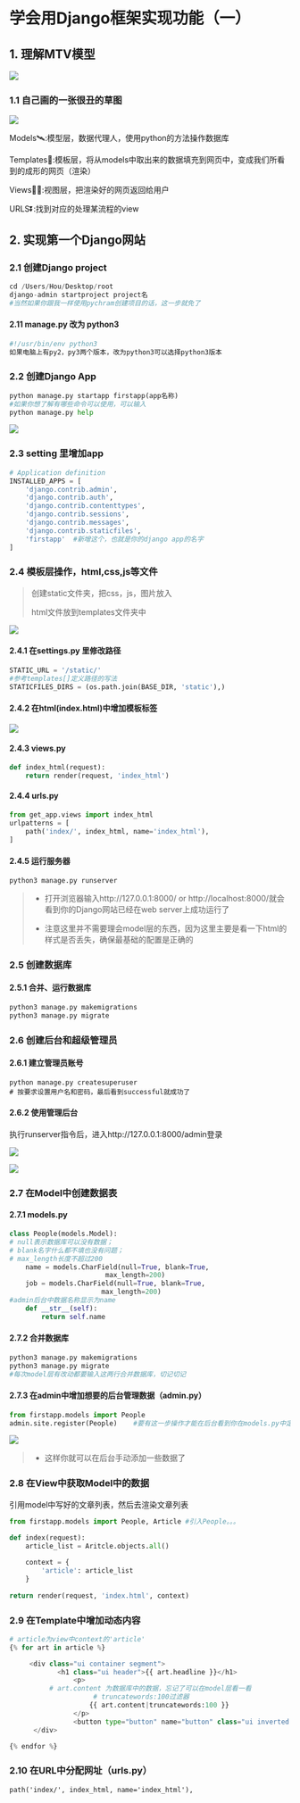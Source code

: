 # 学会用Django框架实现功能（一）

## 1. 理解MTV模型

![](https://ws1.sinaimg.cn/large/aeb740d8gy1g2aii2h461j20oa0j5111.jpg)

### 1.1 自己画的一张很丑的草图

![](https://ws1.sinaimg.cn/large/aeb740d8gy1g2aijegykhj20v20cs0st.jpg)

Models:artificial_satellite::模型层，数据代理人，使用python的方法操作数据库

Templates:athletic_shoe::模板层，将从models中取出来的数据填充到网页中，变成我们所看到的成形的网页（渲染）

Views:biking_woman::视图层，把渲染好的网页返回给用户

URLS:arrow_double_down::找到对应的处理某流程的view

## 2. 实现第一个Django网站

### 2.1 创建Django project

```python
cd /Users/Hou/Desktop/root
django-admin startproject project名  
#当然如果你跟我一样使用pychram创建项目的话，这一步就免了
```

#### 2.11 manage.py 改为 python3

```python
#!/usr/bin/env python3     
如果电脑上有py2，py3两个版本，改为python3可以选择python3版本
```

### 2.2 创建Django App

```python
python manage.py startapp firstapp(app名称)
#如果你想了解有哪些命令可以使用，可以输入
python manage.py help
```

![](https://ws1.sinaimg.cn/large/aeb740d8gy1g2an2e2kvnj209908zmym.jpg)

### 2.3 setting 里增加app

```python
# Application definition
INSTALLED_APPS = [
    'django.contrib.admin',
    'django.contrib.auth',
    'django.contrib.contenttypes',
    'django.contrib.sessions',
    'django.contrib.messages',
    'django.contrib.staticfiles',
    'firstapp'  #新增这个，也就是你的django app的名字
]
```

### 2.4 模板层操作，html,css,js等文件

> 创建static文件夹，把css，js，图片放入
>
> html文件放到templates文件夹中

![](https://ws1.sinaimg.cn/large/aeb740d8gy1g2an2wiv4lj20d506ign6.jpg)

#### 2.4.1 在settings.py 里修改路径

```python
STATIC_URL = '/static/'
#参考templates[]定义路径的写法
STATICFILES_DIRS = (os.path.join(BASE_DIR, 'static'),)
```

#### 2.4.2 在html(index.html)中增加模板标签

![](https://ws1.sinaimg.cn/large/aeb740d8gy1g2anz8o0tjj20lv05vt9b.jpg)

#### 2.4.3 views.py

```python
def index_html(request):
    return render(request, 'index_html')
```

#### 2.4.4 urls.py

```python
from get_app.views import index_html
urlpatterns = [
    path('index/', index_html, name='index_html'),
]
```

#### 2.4.5 运行服务器

```
python3 manage.py runserver
```

> * 打开浏览器输入http://127.0.0.1:8000/  or  http://localhost:8000/就会看到你的Django网站已经在web server上成功运行了
>
> * 注意这里并不需要理会model层的东西，因为这里主要是看一下html的样式是否丢失，确保最基础的配置是正确的



### 2.5 创建数据库

####  2.5.1 合并、运行数据库

```python
python3 manage.py makemigrations
python3 manage.py migrate
```

### 2.6 创建后台和超级管理员

#### 2.6.1 建立管理员账号

```
python manage.py createsuperuser
# 按要求设置用户名和密码，最后看到successful就成功了
```

#### 2.6.2 使用管理后台

执行runserver指令后，进入http://127.0.0.1:8000/admin登录

![](https://ws1.sinaimg.cn/large/aeb740d8gy1g2an3fwq18j20ht0c4aam.jpg)

![](https://ws1.sinaimg.cn/large/aeb740d8gy1g2an3r6my2j20ix0c5taj.jpg)

### 2.7 在Model中创建数据表

#### 2.7.1 models.py

```python
class People(models.Model):
# null表示数据库可以没有数据；
# blank名字什么都不填也没有问题；
# max_length长度不超过200
	name = models.CharField(null=True, blank=True, 
                        max_length=200)
	job = models.CharField(null=True, blank=True, 
                       max_length=200)
#admin后台中数据名称显示为name
	def __str__(self):
        return self.name
```

#### 2.7.2 合并数据库

```python
python3 manage.py makemigrations
python3 manage.py migrate
#每次model层有改动都要输入这两行合并数据库，切记切记
```

#### 2.7.3 在admin中增加想要的后台管理数据（admin.py）

```python
from firstapp.models import People
admin.site.register(People)    #要有这一步操作才能在后台看到你在models.py中定义的东西
```

![](https://ws1.sinaimg.cn/large/aeb740d8gy1g2an40jhrej20ix0c5taj.jpg)

> * 这样你就可以在后台手动添加一些数据了

### 2.8 在View中获取Model中的数据

引用model中写好的文章列表，然后去渲染文章列表

```python
from firstapp.models import People, Article #引入People。。。

def index(request):
    article_list = Aritcle.objects.all()
    
	context = {
        'article': article_list
    }
 
return render(request, 'index.html', context)
```

### 2.9 在Template中增加动态内容

```python
# article为view中context的'article'
{% for art in article %}

     <div class="ui container segment">
        	<h1 class="ui header">{{ art.headline }}</h1>
                <p>
          # art.content 为数据库中的数据，忘记了可以在model层看一看
       				 # truncatewords:100过滤器
                    {{ art.content|truncatewords:100 }}
                </p>
         		<button type="button" name="button" class="ui inverted blue button">Read more</button>
      </div>

{% endfor %}
```

### 2.10  在URL中分配网址（urls.py）

```
path('index/', index_html, name='index_html'),
```

